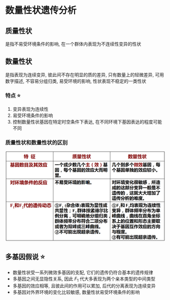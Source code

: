 # 数量性状遗传分析

## 质量性状

是指不易受环境条件的影响, 在一个群体内表现为不连续性变异的性状

## 数量性状

是指表现为连续变异, 彼此间不存在明显的质的差异, 只有数量上的轻微差异, 可用数字描述, 不容易分组归类, 易受环境的影响, 性状表现不稳定的一类性状

### 特点 :star:

1. 变异表现为连续性
2. 易受环境条件的影响
3. 控制数量性状基因在特定时空条件下表达, 在不同环境下基因表达的程度可能不同

### 质量性状和数量性状的区别

![image-20220621013226010](Genetics08.assets/image-20220621013226010.png)

## 多基因假说 :star:

+ 数量性状受一系列微效多基因的支配, 它们的遗传仍符合基本的遗传规律
+ 多基因之间无显隐性关系, 因此 $F_1$ 代大多表现为两个亲本类型的中间类型
+ 多基因的效应相等, 且彼此间的作用可以累加, 后代的分离表现为连续变异
+ 多基因对外界环境的变化比较敏感, 数量性状易受环境条件的影响
